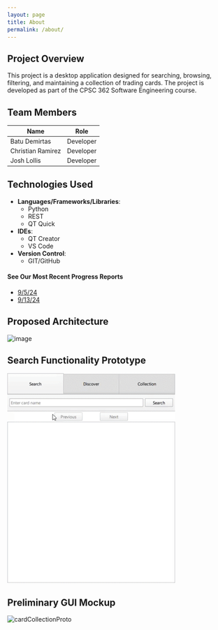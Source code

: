 ```yaml
---
layout: page
title: About
permalink: /about/ 
---
```


## Project Overview
This project is a desktop application designed for searching, browsing, 
filtering, and maintaining a collection of trading cards. 
The project is developed as part of the CPSC 362 Software Engineering course.

## Team Members

| Name             | Role                          |
|------------------|-------------------------------|
| Batu Demirtas    | Developer                     |
| Christian Ramirez| Developer                     |
| Josh Lollis      | Developer                     |

## Technologies Used

- **Languages/Frameworks/Libraries**: 
  - Python
  - REST
  - QT Quick
- **IDEs**:
  - QT Creator
  - VS Code
- **Version Control**:
  - GIT/GitHub

#### See Our Most Recent Progress Reports
- [9/5/24](https://github.com/TelloViz/Card-Collection/discussions/11)
- [9/13/24](https://github.com/TelloViz/Card-Collection/discussions/32)

## Proposed Architecture

![image](https://github.com/user-attachments/assets/3e3e0a3f-60e2-46e7-9412-5f890f5f1038)

## Search Functionality Prototype

![architecture](assets/prototypeDemo.gif)

## Preliminary GUI Mockup

![cardCollectionProto](https://github.com/user-attachments/assets/d9e8cfb1-43d9-417c-b80f-c7c15893e1dd)



